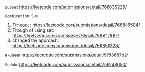 `Subset`
https://leetcode.com/submissions/detail/766836225/

`Combination Sum`
1. Timeout : https://leetcode.com/submissions/detail/766846504/
2. Though of using set: https://leetcode.com/submissions/detail/766847887/
3. changed the approach: https://leetcode.com/submissions/detail/766856328/

`N-Queen`
https://leetcode.com/submissions/detail/575365762/

`Sudoku`
https://leetcode.com/submissions/detail/759248650/

